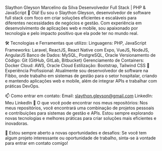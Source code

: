 Slaython Gleyson Marcelino da Silva
Desenvolvedor Full Stack | PHP & JavaScript
👋 Olá! Eu sou o Slaython Gleyson, desenvolvedor de software full stack com foco em criar soluções eficientes e escaláveis para diferentes necessidades de negócios e gestão. Com experiência em desenvolvimento de aplicações web e mobile, sou apaixonado por tecnologia e pelo impacto positivo que ela pode ter no mundo real.

🛠️ Tecnologias e Ferramentas que utilizo:
Linguagens: PHP, JavaScript
Frameworks: Laravel, ReactJS, React Native com Expo, VueJS, NodeJS, AngularJS
Banco de Dados: MySQL, PostgreSQL, Oracle
Versionamento de Código: Git (GitHub, GitLab, Bitbucket)
Gerenciamento de Containers: Docker
Cloud: AWS, Oracle Cloud
Estilização: Bootstrap, Tailwind CSS
💼 Experiência Profissional:
Atualmente sou desenvolvedor de software na Fibbo, onde trabalho em sistemas de gestão para o setor hospitalar, criando e mantendo aplicações web e mobile, além de integrar APIs e trabalhar com práticas DevOps.

📫 Como entrar em contato:
Email: slaython.gleyson@gmail.com
LinkedIn: Meu LinkedIn
🚀 O que você pode encontrar nos meus repositórios:
Nos meus repositórios, você encontrará uma combinação de projetos pessoais e contribuições para sistemas de gestão e APIs. Estou sempre explorando novas tecnologias e melhores práticas para criar soluções mais eficientes e inovadoras.

🎯 Estou sempre aberto a novas oportunidades e desafios:
Se você tem algum projeto interessante ou oportunidade de trabalho, sinta-se à vontade para entrar em contato comigo!
